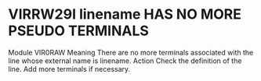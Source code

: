 # VIRRW29I linename HAS NO MORE PSEUDO TERMINALS
Module
    VIR0RAW
Meaning
    There are no more terminals associated with the line whose external name is linename.
Action
    Check the definition of the line. Add more terminals if necessary.
